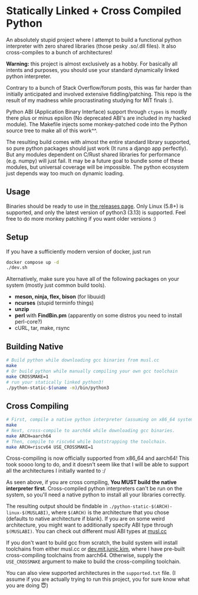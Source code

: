 # Statically Linked + Cross Compiled Python

An absolutely stupid project where I attempt to build a functional python
interpreter with zero shared libraries (those pesky .so/.dll files). It also
cross-compiles to a bunch of architectures!

**Warning:** this project is almost exclusively as a hobby. For basically all
intents and purposes, you should use your standard dynamically linked python
interpreter.

Contrary to a bunch of Stack Overflow/forum posts, this was far harder than
initially anticipated and involved extensive fiddling/patching. This repo is the
result of my madness while procrastinating studying for MIT finals :).

Python ABI (Application Binary Interface) support through `ctypes` is mostly
there plus or minus epsilon (No deprecated ABI's are included in my hacked
module). The Makefile injects some monkey-patched code into the Python source
tree to make all of this work^^.

The resulting build comes with almost the entire standard library supported, so
pure python packages should just work (It runs a django app perfectly). But any
modules dependent on C/Rust shared libraries for performance (e.g. numpy) will
just fail. It may be a future goal to bundle some of these modules, but
universal coverage will be impossible. The python ecosystem just depends way too
much on dynamic loading.

## Usage

Binaries should be ready to use in [the releases
page](https://github.com/junikimm717/static-python/releases/tag/binaries). Only
Linux (5.8+) is supported, and only the latest version of python3 (3.13) is
supported. Feel free to do more monkey patching if you want older versions :)

## Setup

If you have a sufficiently modern version of docker, just run
```sh
docker compose up -d
./dev.sh
```

Alternatively, make sure you have all of the following packages on your system
(mostly just common build tools).

- **meson, ninja, flex, bison** (for libuuid)
- **ncurses** (stupid terminfo things)
- **unzip**
- **perl** with **FindBin.pm** (apparently on some distros you need to install
  perl-core?)
- cURL, tar, make, rsync

## Building Native

```sh
# Build python while downloading gcc binaries from musl.cc
make
# Or build python while manually compiling your own gcc toolchain
make CROSSMAKE=1
# run your statically linked python3!
./python-static-$(uname -m)/bin/python3
```

## Cross Compiling

```sh
# First, compile a native python interpreter (assuming on x86_64 system).
make
# Next, cross-compile to aarch64 while downloading gcc binaries.
make ARCH=aarch64
# Then, compile to riscv64 while bootstrapping the toolchain.
make ARCH=riscv64 USE_CROSSMAKE=1
```

Cross-compiling is now officially supported from x86_64 and aarch64! This took
soooo long to do, and it doesn't seem like that I will be able to support all
the architectures I initially wanted to :/

As seen above, if you are cross compiling, **You MUST build the native
interpreter first**. Cross-compiled python interpreters can't be run on the
system, so you'll need a native python to install all your libraries correctly.

The resulting output should be findable in
`./python-static-$(ARCH)-linux-$(MUSLABI)`, where `$(ARCH)` is the architecture
that you chose (defaults to native architecture if blank). If you are on some
weird architecture, you might want to additionally specify ABI type through
`$(MUSLABI)`. You can check out different musl ABI types at
[musl.cc](https://musl.cc/)

If you don't want to build gcc from scratch, the build system will install
toolchains from either musl.cc or
[dev.mit.junic.kim](https://dev.mit.junic.kim/cross), where I have pre-built
cross-compiling toolchains from aarch64. Otherwise, supply the `USE_CROSSMAKE`
argument to make to build the cross-compiling toolchain.

You can also view supported architectures in the `supported.txt` file. (I assume
if you are actually trying to run this project, you for sure know what you are
doing 😇)
